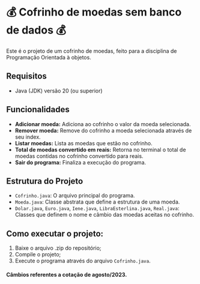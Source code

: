 # 💰 Cofrinho de moedas sem banco de dados 💰

Este é o projeto de um cofrinho de moedas, feito para a disciplina de Programação Orientada à objetos.

## Requisitos

- Java (JDK) versão 20 (ou superior)

## Funcionalidades

- **Adicionar moeda:** Adiciona ao cofrinho o valor da moeda selecionada.
- **Remover moeda:** Remove do cofrinho a moeda selecionada através de seu index.
- **Listar moedas:** Lista as moedas que estão no cofrinho.
- **Total de moedas convertido em reais:** Retorna no terminal o total de moedas contidas no cofrinho convertido para reais.
- **Sair do programa:** Finaliza a execução do programa.

## Estrutura do Projeto

- `Cofrinho.java`: O arquivo principal do programa.
- `Moeda.java`: Classe abstrata que define a estrutura de uma moeda.
- `Dolar.java`, `Euro.java`, `Iene.java`, `LibraEsterlina.java`, `Real.java`: Classes que definem o nome e câmbio das moedas aceitas no cofrinho.

## Como executar o projeto:

1. Baixe o arquivo .zip do repositório;
2. Compile o projeto;
3. Execute o programa através do arquivo `Cofrinho.java`.

<h4>Câmbios referentes a cotação de agosto/2023.</h4>
